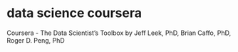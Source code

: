 data science coursera
===================

Coursera - The Data Scientist’s Toolbox by Jeff Leek, PhD, Brian Caffo, PhD, Roger D. Peng, PhD
